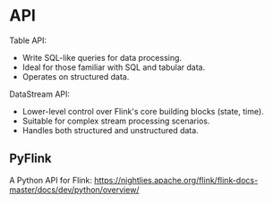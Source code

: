 # API

Table API:
- Write SQL-like queries for data processing.
- Ideal for those familiar with SQL and tabular data.
- Operates on structured data.

DataStream API:
- Lower-level control over Flink's core building blocks (state, time).
- Suitable for complex stream processing scenarios.
- Handles both structured and unstructured data.

## PyFlink
A Python API for Flink: https://nightlies.apache.org/flink/flink-docs-master/docs/dev/python/overview/
